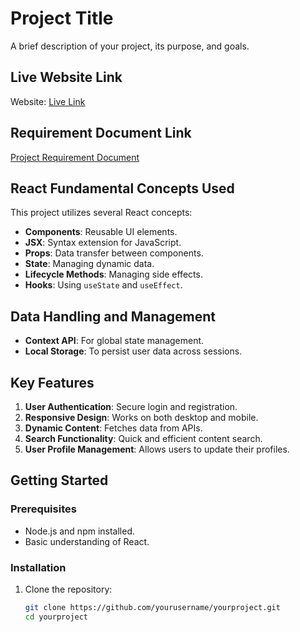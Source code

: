 # Project Title

A brief description of your project, its purpose, and goals.

## Live Website Link

Website: [Live Link](https://gadget8.netlify.app/)

## Requirement Document Link

[Project Requirement Document](https://github.com/programming-hero-web-course-4/b10a8-gadget-heaven-khairul1036/blob/main/public/Project%20Requirement%20Document.pdf)

## React Fundamental Concepts Used

This project utilizes several React concepts:

- **Components**: Reusable UI elements.
- **JSX**: Syntax extension for JavaScript.
- **Props**: Data transfer between components.
- **State**: Managing dynamic data.
- **Lifecycle Methods**: Managing side effects.
- **Hooks**: Using `useState` and `useEffect`.

## Data Handling and Management

- **Context API**: For global state management.
- **Local Storage**: To persist user data across sessions.

## Key Features

1. **User Authentication**: Secure login and registration.
2. **Responsive Design**: Works on both desktop and mobile.
3. **Dynamic Content**: Fetches data from APIs.
4. **Search Functionality**: Quick and efficient content search.
5. **User Profile Management**: Allows users to update their profiles.

## Getting Started

### Prerequisites

- Node.js and npm installed.
- Basic understanding of React.

### Installation

1. Clone the repository:
   ```bash
   git clone https://github.com/yourusername/yourproject.git
   cd yourproject
